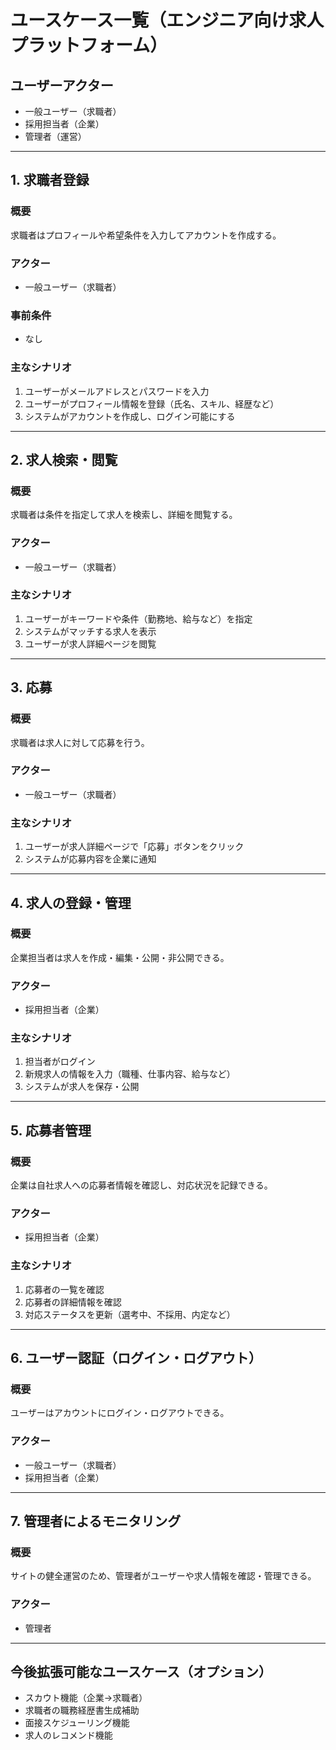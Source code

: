 # ユースケース一覧（エンジニア向け求人プラットフォーム）

## ユーザーアクター
- 一般ユーザー（求職者）
- 採用担当者（企業）
- 管理者（運営）

---

## 1. 求職者登録

### 概要
求職者はプロフィールや希望条件を入力してアカウントを作成する。

### アクター
- 一般ユーザー（求職者）

### 事前条件
- なし

### 主なシナリオ
1. ユーザーがメールアドレスとパスワードを入力
2. ユーザーがプロフィール情報を登録（氏名、スキル、経歴など）
3. システムがアカウントを作成し、ログイン可能にする

---

## 2. 求人検索・閲覧

### 概要
求職者は条件を指定して求人を検索し、詳細を閲覧する。

### アクター
- 一般ユーザー（求職者）

### 主なシナリオ
1. ユーザーがキーワードや条件（勤務地、給与など）を指定
2. システムがマッチする求人を表示
3. ユーザーが求人詳細ページを閲覧

---

## 3. 応募

### 概要
求職者は求人に対して応募を行う。

### アクター
- 一般ユーザー（求職者）

### 主なシナリオ
1. ユーザーが求人詳細ページで「応募」ボタンをクリック
2. システムが応募内容を企業に通知

---

## 4. 求人の登録・管理

### 概要
企業担当者は求人を作成・編集・公開・非公開できる。

### アクター
- 採用担当者（企業）

### 主なシナリオ
1. 担当者がログイン
2. 新規求人の情報を入力（職種、仕事内容、給与など）
3. システムが求人を保存・公開

---

## 5. 応募者管理

### 概要
企業は自社求人への応募者情報を確認し、対応状況を記録できる。

### アクター
- 採用担当者（企業）

### 主なシナリオ
1. 応募者の一覧を確認
2. 応募者の詳細情報を確認
3. 対応ステータスを更新（選考中、不採用、内定など）

---

## 6. ユーザー認証（ログイン・ログアウト）

### 概要
ユーザーはアカウントにログイン・ログアウトできる。

### アクター
- 一般ユーザー（求職者）
- 採用担当者（企業）

---

## 7. 管理者によるモニタリング

### 概要
サイトの健全運営のため、管理者がユーザーや求人情報を確認・管理できる。

### アクター
- 管理者

---

## 今後拡張可能なユースケース（オプション）
- スカウト機能（企業→求職者）
- 求職者の職務経歴書生成補助
- 面接スケジューリング機能
- 求人のレコメンド機能  